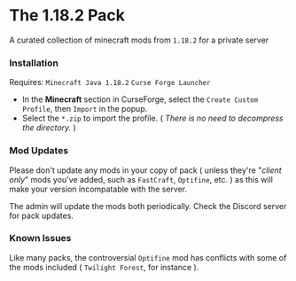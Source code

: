 # The 1.18.2 Pack
A curated collection of minecraft mods from `1.18.2` for a private server
### Installation
Requires: `Minecraft Java 1.18.2` `Curse Forge Launcher`
- In the **Minecraft** section in CurseForge, select the `Create Custom Profile`, then `Import` in the popup.
- Select the `*.zip` to import the profile. ( *There is no need to decompress the directory.* )
### Mod Updates
Please don't update any mods in your copy of pack ( unless they're "*client only*" mods you've added, such as `FastCraft`, `Optifine`, etc. ) as this will make your version incompatable with the server.

The admin will update the mods both periodically. Check the Discord server for pack updates.
### Known Issues
Like many packs, the controversial `Optifine` mod has conflicts with some of the mods included ( `Twilight Forest`, for instance ).
